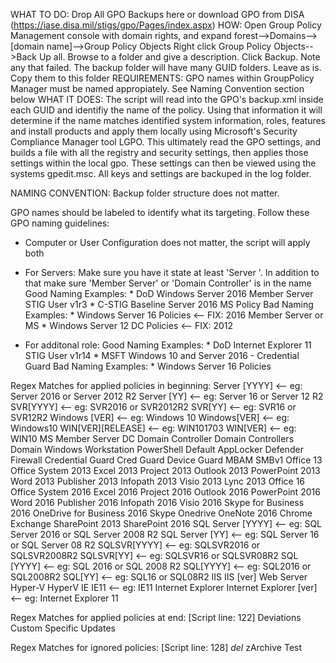 WHAT TO DO: 	Drop All GPO Backups here or download GPO from DISA (https://iase.disa.mil/stigs/gpo/Pages/index.aspx)
HOW: 		Open Group Policy Management console with domain rights, and expand forest-->Domains-->[domain name]-->Group Policy Objects
		Right click Group Policy Objects-->Back Up all. Browse to a folder and give a description. Click Backup. Note any that failed. 
		The backup folder will have many GUID folders. Leave as is. Copy them to this folder
REQUIREMENTS:	GPO names within GroupPolicy Manager must be named appropiately. See Naming Convention section below
WHAT IT DOES: 	The script will read into the GPO's backup.xml inside each GUID and identifiy the name of the policy. 
		Using that information it will determine if the name matches identified system information, roles, features and install products
		and apply them locally using Microsoft's Security Compliance Manager tool LGPO. This ultimately read the GPO settings, and builds
		a file with all the registry and security settings, then applies those settings within the local gpo. These settings can then be
		viewed using the systems gpedit.msc. All keys and settings are backuped in the log folder. 

NAMING CONVENTION:
Backup folder structure does not matter. 

GPO names should be labeled to identify what its targeting. Follow these GPO naming guidelines:
 - Computer or User Configuration does not matter, the script will apply both
 - For Servers: Make sure you have it state at least 'Server <version>'. In addition to that make sure 'Member Server' or 'Domain Controller' is in the name
	Good Naming Examples:
		* DoD Windows Server 2016 Member Server STIG User v1r3
		* C-STIG Baseline Server 2016 MS Policy
	Bad Naming Examples:
		* Windows Server 16 Policies <-- FIX: 2016 Member Server or MS
 		* Windows Server 12 DC Policies  <-- FIX: 2012

 - For additonal role:
	Good Naming Examples: 
		* DoD Internet Explorer 11 STIG User v1r14
		* MSFT Windows 10 and Server 2016 - Credential Guard
	Bad Naming Examples:
		* Windows Server 16 Policies



Regex Matches for applied policies in beginning:
Server [YYYY]		<-- eg: Server 2016 or Server 2012 R2
Server [YY]		<-- eg: Server 16 or Server 12 R2
SVR[YYYY]		<-- eg: SVR2016 or SVR2012R2
SVR[YY]			<-- eg: SVR16 or SVR12R2
Windows [VER]		<-- eg: Windows 10
Windows[VER]		<-- eg: Windows10
WIN[VER][RELEASE] 	<-- eg: WIN101703
WIN[VER]		<-- eg: WIN10
MS
Member Server
DC
Domain Controller
Domain Controllers
Domain
Windows
Workstation
PowerShell
Default
AppLocker
Defender
Firewall
Credential Guard
Cred Guard
Device Guard
MBAM
SMBv1
Office 13
Office System 2013
Excel 2013
Project 2013
Outlook 2013
PowerPoint 2013
Word 2013
Publisher 2013
Infopath 2013
Visio 2013
Lync 2013
Office 16
Office System 2016
Excel 2016
Project 2016
Outlook 2016
PowerPoint 2016
Word 2016
Publisher 2016
Infopath 2016
Visio 2016
Skype for Business 2016
OneDrive for Business 2016
Skype
Onedrive
OneNote 2016
Chrome
Exchange
SharePoint 2013
SharePoint 2016
SQL Server [YYYY]		<-- eg: SQL Server 2016 or SQL Server 2008 R2
SQL Server [YY]			<-- eg: SQL Server 16 or SQL Server 08 R2
SQLSVR[YYYY]			<-- eg: SQLSVR2016 or SQLSVR2008R2
SQLSVR[YY]			<-- eg: SQLSVR16 or SQLSVR08R2
SQL [YYYY]			<-- eg: SQL 2016 or SQL 2008 R2
SQL[YYYY]			<-- eg: SQL2016 or SQL2008R2
SQL[YY]				<-- eg: SQL16 or SQL08R2
IIS
IIS [ver]
Web Server
Hyper-V
HyperV
IE
IE11				<-- eg: IE11
Internet Explorer
Internet Explorer [ver]		<-- eg: Internet Explorer 11

Regex Matches for applied policies at end: [Script line: 122]
Deviations
Custom
Specific
Updates

Regex Matches for ignored policies: [Script line: 128]
_del_
zArchive
Test

